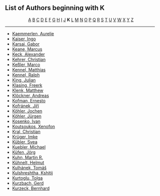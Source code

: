 <h2>List of Authors beginning with K</h2>
<p style="text-align:center"><a href="authors_A.html">A</a>&nbsp;<a href="authors_B.html">B</a>&nbsp;<a href="authors_C.html">C</a>&nbsp;<a href="authors_D.html">D</a>&nbsp;<a href="authors_E.html">E</a>&nbsp;<a href="authors_F.html">F</a>&nbsp;<a href="authors_G.html">G</a>&nbsp;<a href="authors_H.html">H</a>&nbsp;<a href="authors_I.html">I</a>&nbsp;<a href="authors_J.html">J</a>&nbsp;<b>K</b>&nbsp;<a href="authors_L.html">L</a>&nbsp;<a href="authors_M.html">M</a>&nbsp;<a href="authors_N.html">N</a>&nbsp;<a href="authors_O.html">O</a>&nbsp;<a href="authors_P.html">P</a>&nbsp;<a href="authors_Q.html">Q</a>&nbsp;<a href="authors_R.html">R</a>&nbsp;<a href="authors_S.html">S</a>&nbsp;<a href="authors_T.html">T</a>&nbsp;<a href="authors_U.html">U</a>&nbsp;<a href="authors_V.html">V</a>&nbsp;<a href="authors_W.html">W</a>&nbsp;<a href="authors_X.html">X</a>&nbsp;<a href="authors_Y.html">Y</a>&nbsp;<a href="authors_Z.html">Z</a>&nbsp;</p>
<hr width="98%" />
<ul class="authors_list">
<li><a href="author_154.html">Kaemmerlen, Aurelie</a></li><li><a href="author_155.html">Kaiser, Ingo</a></li><li><a href="author_156.html">Karsai, Gabor</a></li><li><a href="author_157.html">Keane, Marcus</a></li><li><a href="author_158.html">Keck, Alexander</a></li><li><a href="author_159.html">Kehrer, Christian</a></li><li><a href="author_160.html">Keßler, Marco</a></li><li><a href="author_161.html">Kennel, Matthias</a></li><li><a href="author_162.html">Kennel, Ralph</a></li><li><a href="author_163.html">King, Julian</a></li><li><a href="author_164.html">Klasing, Freerk</a></li><li><a href="author_165.html">Klenk, Matthew</a></li><li><a href="author_166.html">Klöckner, Andreas</a></li><li><a href="author_167.html">Kofman, Ernesto</a></li><li><a href="author_168.html">Kofránek, Jiří</a></li><li><a href="author_169.html">Köhler, Jochen</a></li><li><a href="author_170.html">Köhler, Jürgen</a></li><li><a href="author_171.html">Kosenko, Ivan</a></li><li><a href="author_172.html">Koutsoukos, Xenofon</a></li><li><a href="author_173.html">Kral, Christian</a></li><li><a href="author_174.html">Krüger, Imke</a></li><li><a href="author_175.html">Kübler, Svea</a></li><li><a href="author_176.html">Kuebler, Michael</a></li><li><a href="author_177.html">Küfen, Jörg</a></li><li><a href="author_178.html">Kuhn, Martin R.</a></li><li><a href="author_179.html">Kühnelt, Helmut</a></li><li><a href="author_180.html">Kulhánek, Tomáš</a></li><li><a href="author_181.html">Kulshreshtha, Kshitij</a></li><li><a href="author_182.html">Kurtoglu, Tolga</a></li><li><a href="author_183.html">Kurzbach, Gerd</a></li><li><a href="author_184.html">Kurzeck, Bernhard</a></li></ul>